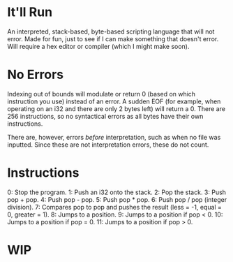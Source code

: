 # It'll Run
An interpreted, stack-based, byte-based scripting language that will not error.
Made for fun, just to see if I can make something that doesn't error.
Will require a hex editor or compiler (which I might make soon).

# No Errors
Indexing out of bounds will modulate or return 0 (based on which instruction you use) instead of an error.
A sudden EOF (for example, when operating on an i32 and there are only 2 bytes left) will return a 0.
There are 256 instructions, so no syntactical errors as all bytes have their own instructions.

There are, however, errors *before* interpretation, such as when no file was inputted. Since these are not interpretation errors, these do not count.

# Instructions
0: Stop the program.
1: Push an i32 onto the stack.
2: Pop the stack.
3: Push pop + pop.
4: Push pop - pop.
5: Push pop * pop.
6: Push pop / pop (integer division).
7: Compares pop to pop and pushes the result (less = -1, equal = 0, greater = 1).
8: Jumps to a position.
9: Jumps to a position if pop < 0.
10: Jumps to a position if pop = 0.
11: Jumps to a position if pop > 0.

# WIP
